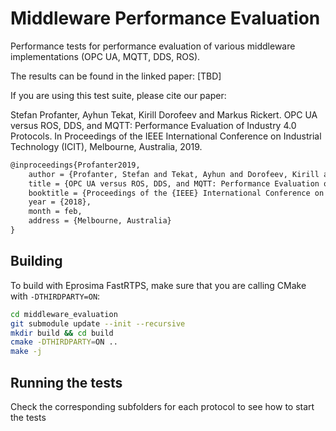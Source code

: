# Middleware Performance Evaluation

Performance tests for performance evaluation of various middleware implementations (OPC UA, MQTT, DDS, ROS).

The results can be found in the linked paper: [TBD]


If you are using this test suite, please cite our paper:

Stefan Profanter, Ayhun Tekat, Kirill Dorofeev and Markus Rickert. OPC UA versus ROS, DDS, and MQTT: Performance Evaluation of Industry 4.0 Protocols. In Proceedings of the IEEE International Conference on Industrial Technology (ICIT), Melbourne, Australia, 2019.


```latex
@inproceedings{Profanter2019,
    author = {Profanter, Stefan and Tekat, Ayhun and Dorofeev, Kirill and Rickert, Markus},
    title = {OPC UA versus ROS, DDS, and MQTT: Performance Evaluation of Industry 4.0 Protocols},
    booktitle = {Proceedings of the {IEEE} International Conference on Industrial Technology ({ICIT})},
    year = {2018},
    month = feb,
    address = {Melbourne, Australia}
}
```

## Building

To build with Eprosima FastRTPS, make sure that you are calling CMake with `-DTHIRDPARTY=ON`:

```sh
cd middleware_evaluation
git submodule update --init --recursive
mkdir build && cd build
cmake -DTHIRDPARTY=ON ..
make -j
```

## Running the tests

Check the corresponding subfolders for each protocol to see how to start the tests
